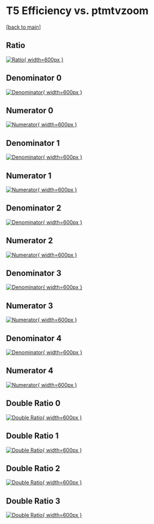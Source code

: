 # T5 Efficiency vs. ptmtvzoom

[[back to main](./)]



## Ratio

[![Ratio](../mtv/var/T5_xtr_211_1_eff_ptmtvzoom.png){ width=600px }](../mtv/var/T5_xtr_211_1_eff_ptmtvzoom.pdf)

## Denominator 0

[![Denominator](../mtv/den/T5_xtr_211_1_eff_ptmtvzoom_den0.png){ width=600px }](../mtv/den/T5_xtr_211_1_eff_ptmtvzoom_den0.pdf)

## Numerator 0

[![Numerator](../mtv/num/T5_xtr_211_1_eff_ptmtvzoom_num0.png){ width=600px }](../mtv/num/T5_xtr_211_1_eff_ptmtvzoom_num0.pdf)

## Denominator 1

[![Denominator](../mtv/den/T5_xtr_211_1_eff_ptmtvzoom_den1.png){ width=600px }](../mtv/den/T5_xtr_211_1_eff_ptmtvzoom_den1.pdf)

## Numerator 1

[![Numerator](../mtv/num/T5_xtr_211_1_eff_ptmtvzoom_num1.png){ width=600px }](../mtv/num/T5_xtr_211_1_eff_ptmtvzoom_num1.pdf)

## Denominator 2

[![Denominator](../mtv/den/T5_xtr_211_1_eff_ptmtvzoom_den2.png){ width=600px }](../mtv/den/T5_xtr_211_1_eff_ptmtvzoom_den2.pdf)

## Numerator 2

[![Numerator](../mtv/num/T5_xtr_211_1_eff_ptmtvzoom_num2.png){ width=600px }](../mtv/num/T5_xtr_211_1_eff_ptmtvzoom_num2.pdf)

## Denominator 3

[![Denominator](../mtv/den/T5_xtr_211_1_eff_ptmtvzoom_den3.png){ width=600px }](../mtv/den/T5_xtr_211_1_eff_ptmtvzoom_den3.pdf)

## Numerator 3

[![Numerator](../mtv/num/T5_xtr_211_1_eff_ptmtvzoom_num3.png){ width=600px }](../mtv/num/T5_xtr_211_1_eff_ptmtvzoom_num3.pdf)

## Denominator 4

[![Denominator](../mtv/den/T5_xtr_211_1_eff_ptmtvzoom_den4.png){ width=600px }](../mtv/den/T5_xtr_211_1_eff_ptmtvzoom_den4.pdf)

## Numerator 4

[![Numerator](../mtv/num/T5_xtr_211_1_eff_ptmtvzoom_num4.png){ width=600px }](../mtv/num/T5_xtr_211_1_eff_ptmtvzoom_num4.pdf)

## Double Ratio 0

[![Double Ratio](../mtv/ratio/T5_xtr_211_1_eff_ptmtvzoom_ratio0.png){ width=600px }](../mtv/ratio/T5_xtr_211_1_eff_ptmtvzoom_ratio0.pdf)

## Double Ratio 1

[![Double Ratio](../mtv/ratio/T5_xtr_211_1_eff_ptmtvzoom_ratio1.png){ width=600px }](../mtv/ratio/T5_xtr_211_1_eff_ptmtvzoom_ratio1.pdf)

## Double Ratio 2

[![Double Ratio](../mtv/ratio/T5_xtr_211_1_eff_ptmtvzoom_ratio2.png){ width=600px }](../mtv/ratio/T5_xtr_211_1_eff_ptmtvzoom_ratio2.pdf)

## Double Ratio 3

[![Double Ratio](../mtv/ratio/T5_xtr_211_1_eff_ptmtvzoom_ratio3.png){ width=600px }](../mtv/ratio/T5_xtr_211_1_eff_ptmtvzoom_ratio3.pdf)

